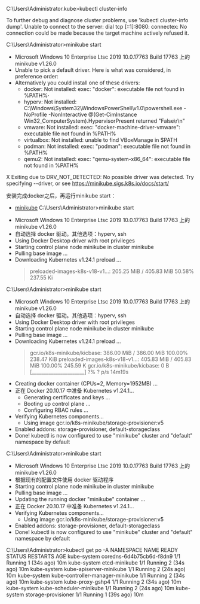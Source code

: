 

C:\Users\Administrator\.kube>kubectl cluster-info

To further debug and diagnose cluster problems, use 'kubectl cluster-info dump'.
Unable to connect to the server: dial tcp [::1]:8080: connectex: No connection could be made because the target machine actively refused it.



C:\Users\Administrator>minikube start
* Microsoft Windows 10 Enterprise Ltsc 2019 10.0.17763 Build 17763 上的 minikube v1.26.0
* Unable to pick a default driver. Here is what was considered, in preference order:
* Alternatively you could install one of these drivers:
  - docker: Not installed: exec: "docker": executable file not found in %PATH%·
  - hyperv: Not installed: C:\Windows\System32\WindowsPowerShell\v1.0\powershell.exe -NoProfile -NonInteractive @(Get-CimInstance Win32_ComputerSystem).HypervisorPresent returned "False\r\n"
  - vmware: Not installed: exec: "docker-machine-driver-vmware": executable file not found in %PATH%
  - virtualbox: Not installed: unable to find VBoxManage in $PATH
  - podman: Not installed: exec: "podman": executable file not found in %PATH%
  - qemu2: Not installed: exec: "qemu-system-x86_64": executable file not found in %PATH%

X Exiting due to DRV_NOT_DETECTED: No possible driver was detected. Try specifying --driver, or see https://minikube.sigs.k8s.io/docs/start/


安装完成docker之后，再运行minikube start：
- [minikube](https://minikube.sigs.k8s.io/docs/start/)
C:\Users\Administrator>minikube start
* Microsoft Windows 10 Enterprise Ltsc 2019 10.0.17763 Build 17763 上的 minikube v1.26.0
* 自动选择 docker 驱动。其他选项：hyperv, ssh
* Using Docker Desktop driver with root privileges
* Starting control plane node minikube in cluster minikube
* Pulling base image ...
* Downloading Kubernetes v1.24.1 preload ...
    > preloaded-images-k8s-v18-v1...: 205.25 MiB / 405.83 MiB  50.58% 237.55 Ki


C:\Users\Administrator>minikube start
* Microsoft Windows 10 Enterprise Ltsc 2019 10.0.17763 Build 17763 上的 minikube v1.26.0
* 自动选择 docker 驱动。其他选项：hyperv, ssh
* Using Docker Desktop driver with root privileges
* Starting control plane node minikube in cluster minikube
* Pulling base image ...
* Downloading Kubernetes v1.24.1 preload ...
    > gcr.io/k8s-minikube/kicbase: 386.00 MiB / 386.00 MiB  100.00% 238.47 KiB
    > preloaded-images-k8s-v18-v1...: 405.83 MiB / 405.83 MiB  100.00% 245.59 K
    > gcr.io/k8s-minikube/kicbase: 0 B [______________________] ?% ? p/s 14m19s
* Creating docker container (CPUs=2, Memory=1952MB) ...
* 正在 Docker 20.10.17 中准备 Kubernetes v1.24.1…
  - Generating certificates and keys ...
  - Booting up control plane ...
  - Configuring RBAC rules ...
* Verifying Kubernetes components...
  - Using image gcr.io/k8s-minikube/storage-provisioner:v5
* Enabled addons: storage-provisioner, default-storageclass
* Done! kubectl is now configured to use "minikube" cluster and "default" namespace by default


C:\Users\Administrator>minikube start
* Microsoft Windows 10 Enterprise Ltsc 2019 10.0.17763 Build 17763 上的 minikube v1.26.0
* 根据现有的配置文件使用 docker 驱动程序
* Starting control plane node minikube in cluster minikube
* Pulling base image ...
* Updating the running docker "minikube" container ...
* 正在 Docker 20.10.17 中准备 Kubernetes v1.24.1…
* Verifying Kubernetes components...
  - Using image gcr.io/k8s-minikube/storage-provisioner:v5
* Enabled addons: storage-provisioner, default-storageclass
* Done! kubectl is now configured to use "minikube" cluster and "default" namespace by default



C:\Users\Administrator>kubectl get po -A
NAMESPACE     NAME                               READY   STATUS    RESTARTS      AGE
kube-system   coredns-6d4b75cb6d-f8dn9           1/1     Running   1 (34s ago)   10m
kube-system   etcd-minikube                      1/1     Running   2 (34s ago)   10m
kube-system   kube-apiserver-minikube            1/1     Running   2 (24s ago)   10m
kube-system   kube-controller-manager-minikube   1/1     Running   2 (34s ago)   10m
kube-system   kube-proxy-gshp4                   1/1     Running   2 (34s ago)   10m
kube-system   kube-scheduler-minikube            1/1     Running   2 (24s ago)   10m
kube-system   storage-provisioner                1/1     Running   1 (39s ago)   10m